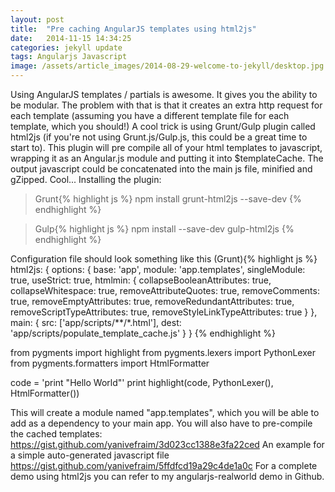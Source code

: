 ```yaml
---
layout: post
title:  "Pre caching AngularJS templates using html2js"
date:   2014-11-15 14:34:25
categories: jekyll update
tags: Angularjs Javascript
image: /assets/article_images/2014-08-29-welcome-to-jekyll/desktop.jpg
---
```

Using AngularJS templates / partials is awesome. It gives you the ability to be modular. The problem with that is that it creates an extra http request for each template (assuming you have a different template file for each template, which you should!) A cool trick is using Grunt/Gulp plugin called html2js (if you're not using Grunt.js/Gulp.js, this could be a great time to start to). This plugin will pre compile all of your html templates to javascript, wrapping it as an Angular.js module and putting it into $templateCache. The output javascript could be concatenated into the main js file, minified and gZipped. Cool... Installing the plugin: 


>Grunt{% highlight js %}
npm install grunt-html2js --save-dev
{% endhighlight %}

>Gulp{% highlight js %}
npm install --save-dev gulp-html2js
{% endhighlight %}

Configuration file should look something like this (Grunt){% highlight js %}
html2js: {
    options: {
        base: 'app',
        module: 'app.templates',
        singleModule: true,
        useStrict: true,
        htmlmin: {
            collapseBooleanAttributes: true,
            collapseWhitespace: true,
            removeAttributeQuotes: true,
            removeComments: true,
            removeEmptyAttributes: true,
            removeRedundantAttributes: true,
            removeScriptTypeAttributes: true,
            removeStyleLinkTypeAttributes: true
        }
    },
    main: {
        src: ['app/scripts/**/*.html'],
        dest: 'app/scripts/populate_template_cache.js'
    }
}
{% endhighlight %}

from pygments import highlight
from pygments.lexers import PythonLexer
from pygments.formatters import HtmlFormatter

code = 'print "Hello World"'
print highlight(code, PythonLexer(), HtmlFormatter())

This will create a module named "app.templates", which you will be able to add as a dependency to your main app. You will also have to pre-compile the cached templates: 
https://gist.github.com/yanivefraim/3d023cc1388e3fa22ced 
An example for a simple auto-generated javascript file https://gist.github.com/yanivefraim/5ffdfcd19a29c4de1a0c For a complete demo using html2js you can refer to my angularjs-realworld demo in Github.


[jekyll]:      http://jekyllrb.com
[jekyll-gh]:   https://github.com/jekyll/jekyll
[jekyll-help]: https://github.com/jekyll/jekyll-help
